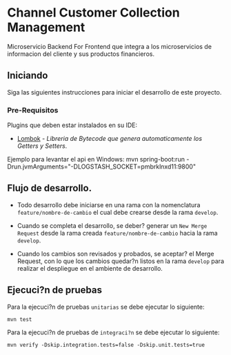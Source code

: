 # Channel Customer Collection Management

Microservicio Backend For Frontend que integra a los microservicios de informacion del cliente y sus productos financieros.

## Iniciando

Siga las siguientes instrucciones para iniciar el desarrollo de este proyecto.

### Pre-Requisitos

Plugins que deben estar instalados en su IDE:
* [Lombok](http://projectlombok.org/) - *Libreria de Bytecode que genera automaticamente los Getters y Setters*.

Ejemplo para levantar el api en Windows: mvn spring-boot:run -Drun.jvmArguments="-DLOGSTASH_SOCKET=pmbrklnxd11:9800"

## Flujo de desarrollo.

* Todo desarrollo debe iniciarse en una rama con la nomenclatura `feature/nombre-de-cambio` el cual debe crearse desde la rama `develop`.

* Cuando se completa el desarrollo, se deber? generar un `New Merge Request` desde la rama creada `feature/nombre-de-cambio` hacia la rama `develop`.

* Cuando los cambios son revisados y probados, se aceptar? el Merge Request, con lo que los cambios quedar?n listos en la rama `develop` para realizar el despliegue en el ambiente de desarrollo.


## Ejecuci?n de pruebas

Para la ejecuci?n de pruebas `unitarias` se debe ejecutar lo siguiente:

```
mvn test
```

Para la ejecuci?n de pruebas de `integraci?n` se debe ejecutar lo siguiente:

```
mvn verify -Dskip.integration.tests=false -Dskip.unit.tests=true
```
